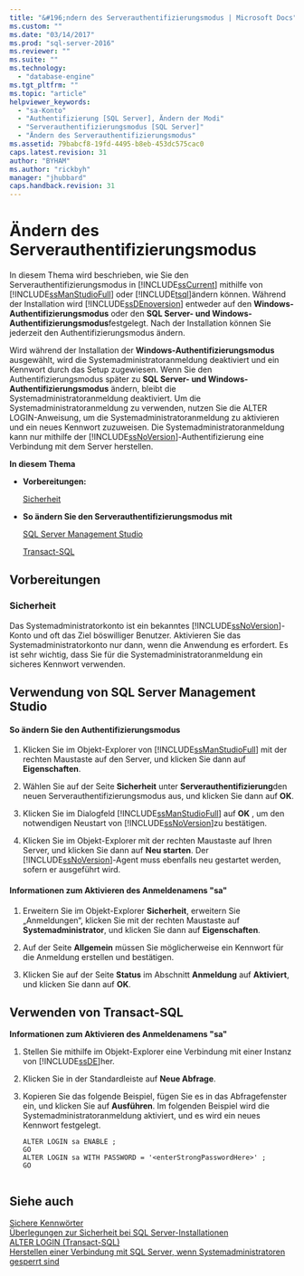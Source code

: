 ```yaml
---
title: "&#196;ndern des Serverauthentifizierungsmodus | Microsoft Docs"
ms.custom: ""
ms.date: "03/14/2017"
ms.prod: "sql-server-2016"
ms.reviewer: ""
ms.suite: ""
ms.technology: 
  - "database-engine"
ms.tgt_pltfrm: ""
ms.topic: "article"
helpviewer_keywords: 
  - "sa-Konto"
  - "Authentifizierung [SQL Server], Ändern der Modi"
  - "Serverauthentifizierungsmodus [SQL Server]"
  - "Ändern des Serverauthentifizierungsmodus"
ms.assetid: 79babcf8-19fd-4495-b8eb-453dc575cac0
caps.latest.revision: 31
author: "BYHAM"
ms.author: "rickbyh"
manager: "jhubbard"
caps.handback.revision: 31
---
```

# &#196;ndern des Serverauthentifizierungsmodus
  In diesem Thema wird beschrieben, wie Sie den Serverauthentifizierungsmodus in [!INCLUDE[ssCurrent](../../includes/sscurrent-md.md)] mithilfe von [!INCLUDE[ssManStudioFull](../../includes/ssmanstudiofull-md.md)] oder [!INCLUDE[tsql](../../includes/tsql-md.md)]ändern können. Während der Installation wird [!INCLUDE[ssDEnoversion](../../includes/ssdenoversion-md.md)] entweder auf den **Windows-Authentifizierungsmodus** oder den **SQL Server- und Windows-Authentifizierungsmodus**festgelegt. Nach der Installation können Sie jederzeit den Authentifizierungsmodus ändern.  
  
 Wird während der Installation der **Windows-Authentifizierungsmodus** ausgewählt, wird die Systemadministratoranmeldung deaktiviert und ein Kennwort durch das Setup zugewiesen. Wenn Sie den Authentifizierungsmodus später zu **SQL Server- und Windows-Authentifizierungsmodus** ändern, bleibt die Systemadministratoranmeldung deaktiviert. Um die Systemadministratoranmeldung zu verwenden, nutzen Sie die ALTER LOGIN-Anweisung, um die Systemadministratoranmeldung zu aktivieren und ein neues Kennwort zuzuweisen. Die Systemadministratoranmeldung kann nur mithilfe der [!INCLUDE[ssNoVersion](../../includes/ssnoversion-md.md)]-Authentifizierung eine Verbindung mit dem Server herstellen.  
  
 **In diesem Thema**  
  
-   **Vorbereitungen:**  
  
     [Sicherheit](#Security)  
  
-   **So ändern Sie den Serverauthentifizierungsmodus mit**  
  
     [SQL Server Management Studio](#SSMSProcedure)  
  
     [Transact-SQL](#TsqlProcedure)  
  
##  <a name="BeforeYouBegin"></a> Vorbereitungen  
  
###  <a name="Security"></a> Sicherheit  
 Das Systemadministratorkonto ist ein bekanntes [!INCLUDE[ssNoVersion](../../includes/ssnoversion-md.md)]-Konto und oft das Ziel böswilliger Benutzer. Aktivieren Sie das Systemadministratorkonto nur dann, wenn die Anwendung es erfordert. Es ist sehr wichtig, dass Sie für die Systemadministratoranmeldung ein sicheres Kennwort verwenden.  
  
##  <a name="SSMSProcedure"></a> Verwendung von SQL Server Management Studio  
  
#### So ändern Sie den Authentifizierungsmodus  
  
1.  Klicken Sie im Objekt-Explorer von [!INCLUDE[ssManStudioFull](../../includes/ssmanstudiofull-md.md)] mit der rechten Maustaste auf den Server, und klicken Sie dann auf **Eigenschaften**.  
  
2.  Wählen Sie auf der Seite **Sicherheit** unter **Serverauthentifizierung**den neuen Serverauthentifizierungsmodus aus, und klicken Sie dann auf **OK**.  
  
3.  Klicken Sie im Dialogfeld [!INCLUDE[ssManStudioFull](../../includes/ssmanstudiofull-md.md)] auf **OK** , um den notwendigen Neustart von [!INCLUDE[ssNoVersion](../../includes/ssnoversion-md.md)]zu bestätigen.  
  
4.  Klicken Sie im Objekt-Explorer mit der rechten Maustaste auf Ihren Server, und klicken Sie dann auf **Neu starten**. Der [!INCLUDE[ssNoVersion](../../includes/ssnoversion-md.md)]-Agent muss ebenfalls neu gestartet werden, sofern er ausgeführt wird.  
  
#### Informationen zum Aktivieren des Anmeldenamens "sa"  
  
1.  Erweitern Sie im Objekt-Explorer **Sicherheit**, erweitern Sie „Anmeldungen“, klicken Sie mit der rechten Maustaste auf **Systemadministrator**, und klicken Sie dann auf **Eigenschaften**.  
  
2.  Auf der Seite **Allgemein** müssen Sie möglicherweise ein Kennwort für die Anmeldung erstellen und bestätigen.  
  
3.  Klicken Sie auf der Seite **Status** im Abschnitt **Anmeldung** auf **Aktiviert**, und klicken Sie dann auf **OK**.  
  
##  <a name="TsqlProcedure"></a> Verwenden von Transact-SQL  
 **Informationen zum Aktivieren des Anmeldenamens "sa"**  
  
1.  Stellen Sie mithilfe im Objekt-Explorer eine Verbindung mit einer Instanz von [!INCLUDE[ssDE](../../includes/ssde-md.md)]her.  
  
2.  Klicken Sie in der Standardleiste auf **Neue Abfrage**.  
  
3.  Kopieren Sie das folgende Beispiel, fügen Sie es in das Abfragefenster ein, und klicken Sie auf **Ausführen**. Im folgenden Beispiel wird die Systemadministratoranmeldung aktiviert, und es wird ein neues Kennwort festgelegt.  
  
    ```  
    ALTER LOGIN sa ENABLE ;  
    GO  
    ALTER LOGIN sa WITH PASSWORD = '<enterStrongPasswordHere>' ;  
    GO  
  
    ```  
  
## Siehe auch  
 [Sichere Kennwörter](../../relational-databases/security/strong-passwords.md)   
 [Überlegungen zur Sicherheit bei SQL Server-Installationen](../../sql-server/install/security-considerations-for-a-sql-server-installation.md)   
 [ALTER LOGIN &#40;Transact-SQL&#41;](../../t-sql/statements/alter-login-transact-sql.md)   
 [Herstellen einer Verbindung mit SQL Server, wenn Systemadministratoren gesperrt sind](../../database-engine/configure-windows/connect-to-sql-server-when-system-administrators-are-locked-out.md)  
  
  